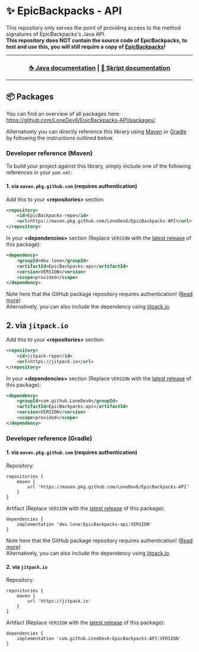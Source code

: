 # ✨ EpicBackpacks - API
This repository only serves the point of providing access to the method signatures of EpicBackpacks's Java API.<br>
**This repository does NOT contain the source code of EpicBackpacks, to test and use this, you will still require a copy of [EpicBackpacks](https://www.spigotmc.org/resources/28981/)!**<br>

<hr>
<h3 align="center">
<a href="https://EpicBackpacks.plugin.ga/developers/java-api">☕ Java documentation</a> | <a href="https://EpicBackpacks.plugin.ga/developers/skript-api">📓 Skript documentation</a>
</h3>
<hr>

## 📦 Packages
You can find an overview of all packages here:<br>
https://github.com/LoneDev6/EpicBackpacks-API/packages/

Alternatively you can directly reference this library using [Maven](#developer-reference-maven) or [Gradle](#developer-reference-gradle) by following the instructions outlined below.

### Developer reference (Maven)
To build your project against this library, simply include one of the following references in your `pom.xml`:

#### 1. via `maven.pkg.github.com` (requires authentication)

Add this to your **&lt;repositories&gt;** section:
```xml
<repository>
    <id>EpicBackpacks-repo</id>
    <url>https://maven.pkg.github.com/LoneDev6/EpicBackpacks-API</url>
</repository>
```

In your **&lt;dependencies&gt;** section (Replace `VERSION` with the [latest release](https://github.com/LoneDev6/EpicBackpacks-API/packages?ecosystem=maven) of this package):
```xml
<dependency>
    <groupId>dev.lone</groupId>
    <artifactId>EpicBackpacks-api</artifactId>
    <version>VERSION</version>
    <scope>provided</scope>
</dependency>
```

Note here that the GitHub package repository requires authentication! ([Read more](https://docs.github.com/en/free-pro-team@latest/packages/guides/configuring-apache-maven-for-use-with-github-packages#authenticating-to-github-packages))<br>
Alternatively, you can also include the dependency using [jitpack.io](https://jitpack.io/#LoneDev6/EpicBackpacks-API).

## 2. via `jitpack.io`
Add this to your **&lt;repositories&gt;** section:
```xml
<repository>
    <id>jitpack-repo</id>
    <url>https://jitpack.io</url>
</repository>
```

In your **&lt;dependencies&gt;** section (Replace `VERSION` with the [latest release](https://github.com/LoneDev6/EpicBackpacks-API/packages?ecosystem=maven) of this package):
```xml
<dependency>
    <groupId>com.github.LoneDev6</groupId>
    <artifactId>EpicBackpacks-api</artifactId>
    <version>VERSION</version>
    <scope>provided</scope>
</dependency>
```

### Developer reference (Gradle)

#### 1. via `maven.pkg.github.com` (requires authentication)
Repository:
```
repositories {
    maven {
        url 'https://maven.pkg.github.com/LoneDev6/EpicBackpacks-API'
    }
}
```

Artifact (Replace `VERSION` with the [latest release](https://github.com/LoneDev6/EpicBackpacks-API/packages?ecosystem=maven) of this package):
```
dependencies {
    implementation 'dev.lone:EpicBackpacks-api:VERSION'
}
```

Note here that the GitHub package repository requires authentication! ([Read more](https://docs.github.com/en/free-pro-team@latest/packages/guides/configuring-apache-maven-for-use-with-github-packages#authenticating-to-github-packages))<br>
Alternatively, you can also include the dependency using [jitpack.io](https://jitpack.io/#LoneDev6/EpicBackpacks-API).

#### 2. via `jitpack.io`
Repository:
```
repositories {
    maven {
        url 'https://jitpack.io'
    }
}
```

Artifact (Replace `VERSION` with the [latest release](https://github.com/LoneDev6/EpicBackpacks-API/packages?ecosystem=maven) of this package):
```
dependencies {
    implementation 'com.github.LoneDev6:EpicBackpacks-API:VERSION'
}
```

